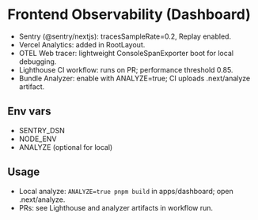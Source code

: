 # Frontend Observability (Dashboard)

- Sentry (@sentry/nextjs): tracesSampleRate=0.2, Replay enabled.
- Vercel Analytics: <Analytics/> added in RootLayout.
- OTEL Web tracer: lightweight ConsoleSpanExporter boot for local debugging.
- Lighthouse CI workflow: runs on PR; performance threshold 0.85.
- Bundle Analyzer: enable with ANALYZE=true; CI uploads .next/analyze artifact.

## Env vars
- SENTRY_DSN
- NODE_ENV
- ANALYZE (optional for local)

## Usage
- Local analyze: `ANALYZE=true pnpm build` in apps/dashboard; open .next/analyze.
- PRs: see Lighthouse and analyzer artifacts in workflow run.


